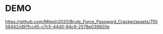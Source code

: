 # DEMO

https://github.com/Mitesh2020/Brute_Force_Password_Cracker/assets/75556442/d97fcc45-c7c5-44d0-84c6-2578e039920e
